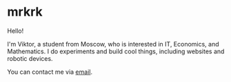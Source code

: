 # mrkrk

Hello!

I'm Viktor, a student from Moscow, who is interested in IT, Economics, and Mathematics. I do experiments and build cool things, including websites and robotic devices.

You can contact me via [email](mailto:mail@mrkrk.me).
